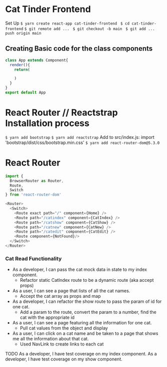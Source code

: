 # Cat Tinder Frontend

Set Up
`$ yarn create react-app cat-tinder-frontend `
`$ cd cat-tinder-frontend`
`$ git remote add ... `
`$ git checkout -b main `
`$ git add ... push origin main`

## Creating Basic code for the class components

```javascript
class App extends Component{
  render(){
    return(

    )
  }
}
export default App
```
# React Router // Reactstrap Installation process
`$ yarn add bootstrap`
`$ yarn add reactstrap`
Add to src/index.js: import 'bootstrap/dist/css/bootstrap.min.css'
`$ yarn add react-router-dom@5.3.0`

# React Router
```javascript
import {
  BrowserRouter as Router,
  Route,
  Switch
} from 'react-router-dom'
```

```javascript
<Router>
  <Switch>
    <Route exact path="/" component={Home} />
    <Route path="/catindex" component={CatIndex} />
    <Route path="/catshow" component={CatShow} />
    <Route path="/catnew" component={CatNew} />
    <Route path="/catedit" component={CatEdit} />
    <Route component={NotFound}/>
  </Switch>
</Router>
```


### Cat Read Functionality
- As a developer, I can pass the cat mock data in state to my index component.
  - Refactor static CatIndex route to be a dynamic route (aka accept props)
- As a user, I can see a page that lists of all the cat names.
  - Accept the cat array as props and map
- As a developer, I can refactor the show route to pass the param of id for one cat.
  - Add a param to the route, convert the param to a number, find the cat with the appropriate id
- As a user, I can see a page featuring all the information for one cat.
  - Pull cat values from the object and display
- As a user, I can click on a cat name and be taken to a page that shows me all the information about that cat.
  - Used NavLink to create links to each cat

TODO
As a developer, I have test coverage on my index component.
As a developer, I have test coverage on my show component.
